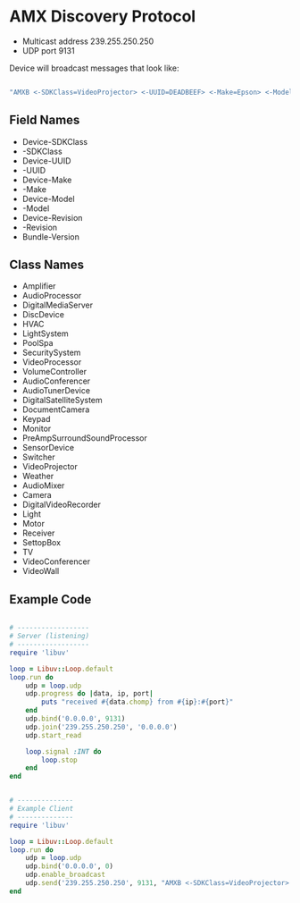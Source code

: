 # AMX Discovery Protocol


* Multicast address 239.255.250.250
* UDP port 9131

Device will broadcast messages that look like:

```ruby

"AMXB <-SDKClass=VideoProjector> <-UUID=DEADBEEF> <-Make=Epson> <-Model=EB-4950WU>\r"

```

## Field Names

* Device-SDKClass
* -SDKClass
* Device-UUID
* -UUID 
* Device-Make
* -Make
* Device-Model
* -Model
* Device-Revision
* -Revision
* Bundle-Version


## Class Names

* Amplifier
* AudioProcessor
* DigitalMediaServer
* DiscDevice
* HVAC
* LightSystem
* PoolSpa
* SecuritySystem
* VideoProcessor
* VolumeController
* AudioConferencer
* AudioTunerDevice
* DigitalSatelliteSystem
* DocumentCamera
* Keypad
* Monitor
* PreAmpSurroundSoundProcessor
* SensorDevice
* Switcher
* VideoProjector
* Weather
* AudioMixer
* Camera
* DigitalVideoRecorder
* Light
* Motor
* Receiver
* SettopBox
* TV
* VideoConferencer
* VideoWall


## Example Code

```ruby

# ------------------
# Server (listening)
# ------------------
require 'libuv'

loop = Libuv::Loop.default
loop.run do
    udp = loop.udp
    udp.progress do |data, ip, port|
        puts "received #{data.chomp} from #{ip}:#{port}"
    end
    udp.bind('0.0.0.0', 9131)
    udp.join('239.255.250.250', '0.0.0.0')
    udp.start_read

    loop.signal :INT do
        loop.stop
    end
end


# --------------
# Example Client
# --------------
require 'libuv'

loop = Libuv::Loop.default
loop.run do
    udp = loop.udp
    udp.bind('0.0.0.0', 0)
    udp.enable_broadcast
    udp.send('239.255.250.250', 9131, "AMXB <-SDKClass=VideoProjector> <-UUID=DEADBEEF> <-Make=Epson> <-Model=EB-4950WU>\r")
end

```

